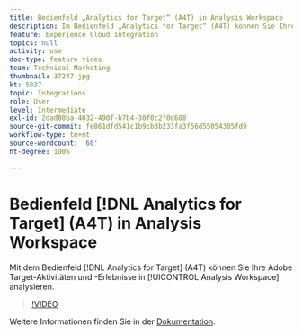 ```yaml
---
title: Bedienfeld „Analytics for Target“ (A4T) in Analysis Workspace
description: Im Bedienfeld „Analytics for Target“ (A4T) können Sie Ihre Adobe Target-Aktivitäten und -Erlebnisse in Analysis Workspace analysieren.
feature: Experience Cloud Integration
topics: null
activity: use
doc-type: feature video
team: Technical Marketing
thumbnail: 37247.jpg
kt: 5837
topic: Integrations
role: User
level: Intermediate
exl-id: 2dad80ba-4032-490f-b7b4-30f0c2f0d608
source-git-commit: fe861dfd541c1b9cb3b233fa3f56d55054305fd9
workflow-type: tm+mt
source-wordcount: '60'
ht-degree: 100%

---
```


# Bedienfeld [!DNL Analytics for Target] (A4T) in Analysis Workspace

Mit dem Bedienfeld [!DNL Analytics for Target] (A4T) können Sie Ihre Adobe Target-Aktivitäten und -Erlebnisse in [!UICONTROL Analysis Workspace] analysieren.

>[!VIDEO](https://video.tv.adobe.com/v/37247/?quality=12&learn=on)

Weitere Informationen finden Sie in der [Dokumentation](https://experienceleague.adobe.com/docs/analytics/analyze/analysis-workspace/panels/a4t-panel.html?lang=de).
